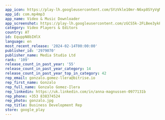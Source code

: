 ```yaml
---
app_icon: https://play-lh.googleusercontent.com/SYzVkle10mr-N6xp8SYyVgMPCXMbh01hUT7_tu_9R6NfNLv8sLBvvduomvcNsfDqaZc
app_id: com.mp4mp3
app_name: Video & Music Downloader
app_screenshot: https://play-lh.googleusercontent.com/zGCS5k-2FLBee3ykPGLtClWLY2-vbAl3-Fj40ZUbQUtXvrO12cVqOuvMww7ZNRD97OMo
category: Video Players & Editors
country: AT
id: EquppN8bIHlX
language: en
most_recent_release: '2024-02-14T00:00:00'
publisher_id: '2979070'
publisher_name: Media Studio Ltd
rank: '109'
release_count_in_past_year: '55'
release_count_in_past_year_category: 14
release_count_in_past_year_top_in_category: 42
rep_email: gonzalo.gomez-llera@bitrise.io
rep_first_name: Gonzalo
rep_full_name: Gonzalo Gomez-Ilera
rep_linkedin: https://uk.linkedin.com/in/anna-magnussen-0977131b
rep_phone: +353 838374524
rep_photo: gonzalo.jpg
rep_title: Business Development Rep
store: google_play
---
```

